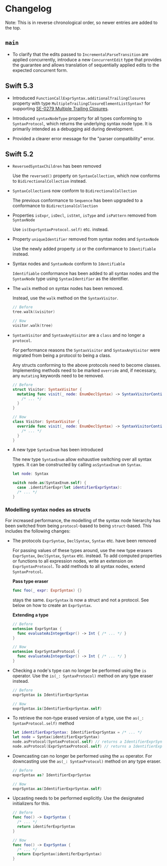# Changelog

Note: This is in reverse chronological order, so newer entries are added to the top.

## `main`

* To clarify that the edits passed to `IncrementalParseTransition` are applied concurrently, introduce a new `ConcurrentEdit` type that provides the guarantee and allows translation of sequentially applied edits to the expected concurrent form.

## Swift 5.3

* Introduced `FunctionCallExprSyntax.additionalTrailingClosures` property with type `MultipleTrailingClosureElementListSyntax?` for supporting [SE-0279 Multiple Trailing Closures](https://github.com/apple/swift-evolution/blob/main/proposals/0279-multiple-trailing-closures.md).

* Introduced `syntaxNodeType` property for all types conforming to `SyntaxProtocol`, which returns the underlying syntax node type. It is primarily intended as a debugging aid during development.

* Provided a clearer error message for the "parser compatibility" error.

## Swift 5.2

- `ReversedSyntaxChildren` has been removed
  
  Use the `reversed()` property on `SyntaxCollection`, which now conforms to `BidirectionalCollection` instead.

- `SyntaxCollection`s now conform to `BidirectionalCollection`

  The previous conformance to `Sequence` has been upgraded to a conformance to `BidirectionalCollection`

- Properties `isExpr`, `isDecl`, `isStmt`, `isType` and `isPattern` removed from `SyntaxNode`

  Use `is(ExprSyntaxProtocol.self)` etc. instead.

- Property `uniqueIdentifier` removed from syntax nodes and `SyntaxNode`
  
  Use the newly added property `id` or the conformance to `Identifiable` instead.

- Syntax nodes and `SyntaxNode` conform to `Identifiable`
  
  `Identifiable` conformance has been added to all syntax nodes and the `SyntaxNode` type using `SyntaxIdentifier` as the identifier.

- The `walk` method on syntax nodes has been removed.

  Instead, use the `walk` method on the `SyntaxVisitor`.
  
  ```swift
  // Before 
  tree.walk(&visitor)
  
  // Now
  visitor.walk(tree)
  ```

- `SyntaxVisitor` and `SyntaxAnyVisitor` are a `class` and no longer a `protocol`.

  For performance reasons the `SyntaxVisitor` and `SyntaxAnyVisitor` were migrated from being a protocol to being a class.
  
  Any structs conforming to the above protocols need to become classes. Implementing methods need to be marked `override` and, if necessary, any `mutating` keywords need to be removed.
  
  ```swift
  // Before
  struct Visitor: SyntaxVisitor {
    mutating func visit(_ node: EnumDeclSyntax) -> SyntaxVisitorContinueKind {
      /* ... */
    }
  }
  
  // Now
  class Visitor: SyntaxVisitor {
    override func visit(_ node: EnumDeclSyntax) -> SyntaxVisitorContinueKind {
      /* ... */
    }
  }
  ```
  
- A new type `SyntaxEnum` has been introduced
  
  The new type `SyntaxEnum` allow exhaustive switching over all syntax types. It can be constructed by calling `asSyntaxEnum` on `Syntax`.
  
  ```swift
  let node: Syntax
  
  switch node.as(SyntaxEnum.self) {
    case .identifierExpr(let identifierExprSyntax):
    /* ... */
  }
  ```
 

### Modelling syntax nodes as structs

For increased performance, the modelling of the syntax node hierarchy has been switched from being `protocol`-based to being `struct`-based. This includes the following changes:

- The protocols `ExprSyntax`, `DeclSyntax`, `Syntax` etc. have been removed

  For passing values of these types around, use the new type erasers `ExprSyntax`, `DeclSyntax`, `Syntax` etc. instead. To add computed properties or functions to all expression nodes, write an extension on `ExprSyntaxProtocol`. To add methods to all syntax nodes, extend `SyntaxProtcol`.

  **Pass type eraser**
  
  ```swift
  func foo(_ expr: ExprSyntax) {}
  ```
  
  stays the same. `ExprSyntax` is now a struct and not a protocol. See below on how to create an `ExprSyntax`.

  **Extending a type**
  
  ```swift
  // Before
  extension ExprSyntax {
    func evaluateAsIntegerExpr() -> Int { /* ... */ }
  }
  
  // Now
  extension ExprSyntaxProtocol {
    func evaluateAsIntegerExpr() -> Int { /* ... */ }
  }
  ```


- Checking a node's type can no longer be performed using the `is` operator. Use the `is(_: SyntaxProtocol)` method on any type eraser instead. 

  ```swift
  // Before 
  exprSyntax is IdentifierExprSyntax

  // Now
  exprSyntax.is(IdentifierExprSyntax.self)
  ```

- To retrieve the non-type erased version of a type, use the `as(_: SyntaxProtocol.self)` method

  ```swift
  let identifierExprSyntax: IdentifierExprSyntax = /* ... */
  let node = Syntax(identifierExprSyntax)
  node.asProtocol(SyntaxProtocol.self) // returns a IdentifierExprSyntax with static type SyntaxProtocol
  node.asProtocol(ExprSyntaxProtocol.self) // returns a IdentifierExprSyntax with static type ExprSyntaxProtocol?
  ```


- Downcasting can no longer be performed using the `as` operator. For downcasting use the `as(_: SyntaxProtocol)` method on any type eraser. 

  ```swift
  // Before
  exprSyntax as? IdentifierExprSyntax

  // Now
  exprSyntax.as(IdentifierExprSyntax.self)
  ```

- Upcasting needs to be performed explicitly. Use the designated initializers for this.

  ```swift
  // Before
  func foo() -> ExprSyntax {
    /* ... */
    return identiferExprSyntax
  }
  
  // Now
  func foo() -> ExprSyntax {
    /* ... */
    return ExprSyntax(identiferExprSyntax)
  }
  ```
